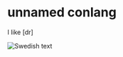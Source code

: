 # unnamed conlang

I like \[dr\]

![Swedish text](https://www.language-museum.com/encyclopedia/s/swedish.gif)
